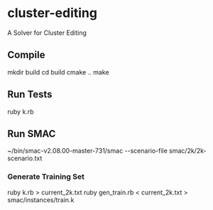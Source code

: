 # cluster-editing
A Solver for Cluster Editing

## Compile
mkdir build
cd build
cmake ..
make

## Run Tests
ruby k.rb

## Run SMAC
~/bin/smac-v2.08.00-master-731/smac  --scenario-file smac/2k/2k-scenario.txt 

### Generate Training Set
ruby k.rb > current_2k.txt
ruby gen_train.rb < current_2k.txt > smac/instances/train.k